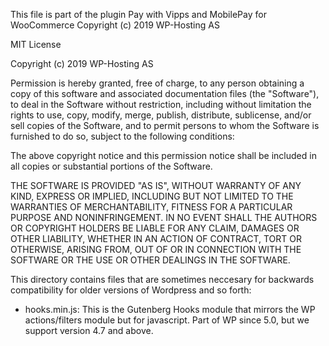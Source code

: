 This file is part of the plugin Pay with Vipps and MobilePay for WooCommerce
Copyright (c) 2019 WP-Hosting AS

MIT License

Copyright (c) 2019 WP-Hosting AS

Permission is hereby granted, free of charge, to any person obtaining a copy
of this software and associated documentation files (the "Software"), to deal
in the Software without restriction, including without limitation the rights
to use, copy, modify, merge, publish, distribute, sublicense, and/or sell
copies of the Software, and to permit persons to whom the Software is
furnished to do so, subject to the following conditions:

The above copyright notice and this permission notice shall be included in all
copies or substantial portions of the Software.

THE SOFTWARE IS PROVIDED "AS IS", WITHOUT WARRANTY OF ANY KIND, EXPRESS OR
IMPLIED, INCLUDING BUT NOT LIMITED TO THE WARRANTIES OF MERCHANTABILITY,
FITNESS FOR A PARTICULAR PURPOSE AND NONINFRINGEMENT. IN NO EVENT SHALL THE
AUTHORS OR COPYRIGHT HOLDERS BE LIABLE FOR ANY CLAIM, DAMAGES OR OTHER
LIABILITY, WHETHER IN AN ACTION OF CONTRACT, TORT OR OTHERWISE, ARISING FROM,
OUT OF OR IN CONNECTION WITH THE SOFTWARE OR THE USE OR OTHER DEALINGS IN THE
SOFTWARE.

This directory contains files that are sometimes neccesary for backwards compatibility for older versions of Wordpress and so forth:

  * hooks.min.js:
    This is the Gutenberg Hooks module that mirrors the WP actions/filters module but for javascript. Part of WP since 5.0, but we support version 4.7 and above.
